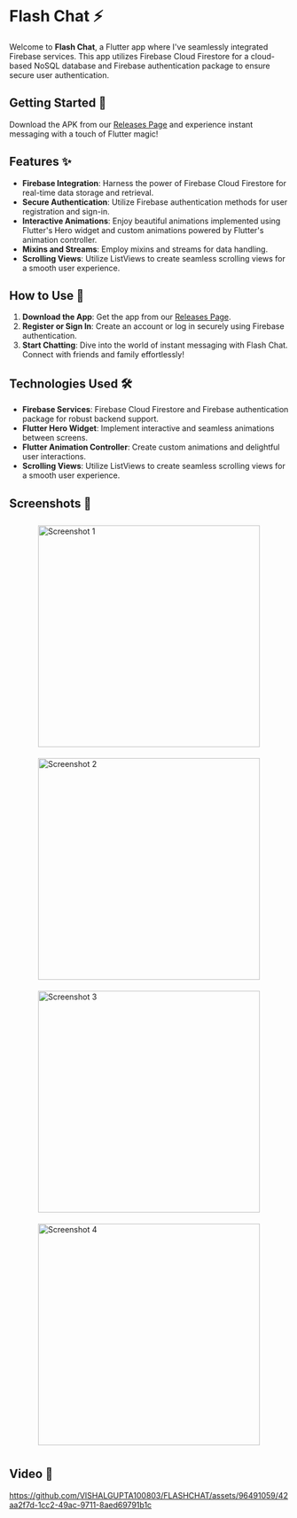 # Flash Chat ⚡️

Welcome to **Flash Chat**, a Flutter app where I've seamlessly integrated Firebase services. This app utilizes Firebase Cloud Firestore for a cloud-based NoSQL database and Firebase authentication package to ensure secure user authentication.

## Getting Started 🚀

Download the APK from our [Releases Page](https://github.com/VISHALGUPTA100803/FLASHCHAT/releases/tag/v1.0.0) and experience instant messaging with a touch of Flutter magic!

## Features ✨

- **Firebase Integration**: Harness the power of Firebase Cloud Firestore for real-time data storage and retrieval.
- **Secure Authentication**: Utilize Firebase authentication methods for user registration and sign-in.
- **Interactive Animations**: Enjoy beautiful animations implemented using Flutter's Hero widget and custom animations powered by Flutter's animation controller.
- **Mixins and Streams**: Employ mixins and streams for data handling.
- **Scrolling Views**: Utilize ListViews to create seamless scrolling views for a smooth user experience.

## How to Use 🌟

1. **Download the App**: Get the app from our [Releases Page](https://github.com/VISHALGUPTA100803/FLASHCHAT/releases/tag/v1.0.0).
2. **Register or Sign In**: Create an account or log in securely using Firebase authentication.
3. **Start Chatting**: Dive into the world of instant messaging with Flash Chat. Connect with friends and family effortlessly!

## Technologies Used 🛠️

- **Firebase Services**: Firebase Cloud Firestore and Firebase authentication package for robust backend support.
- **Flutter Hero Widget**: Implement interactive and seamless animations between screens.
- **Flutter Animation Controller**: Create custom animations and delightful user interactions.
- **Scrolling Views**: Utilize ListViews to create seamless scrolling views for a smooth user experience.



## Screenshots 📸

<div style="display: flex; flex-wrap: wrap; justify-content: center;">
  <img src="https://github.com/VISHALGUPTA100803/FLASHCHAT/assets/96491059/c8fb9191-0bbc-4416-9223-82b3b9bd6508" alt="Screenshot 1" width="400" style="margin: 10px;">
  <img src="https://github.com/VISHALGUPTA100803/FLASHCHAT/assets/96491059/887de5a4-46fa-420f-a600-caadf3e3d570" alt="Screenshot 2" width="400" style="margin: 10px;">
</div>

<div style="display: flex; flex-wrap: wrap; justify-content: center;">
  <img src="https://github.com/VISHALGUPTA100803/FLASHCHAT/assets/96491059/337be3da-62d0-459f-8c89-7f4446edac84" alt="Screenshot 3" width="400" style="margin: 10px;">
  <img src="https://github.com/VISHALGUPTA100803/FLASHCHAT/assets/96491059/ca826943-733d-4851-b5c9-7a4846814dad" alt="Screenshot 4" width="400" style="margin: 10px;">
</div>



## Video 📸
https://github.com/VISHALGUPTA100803/FLASHCHAT/assets/96491059/42aa2f7d-1cc2-49ac-9711-8aed69791b1c



